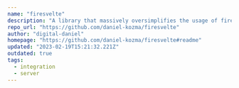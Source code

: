 ```yaml
---
name: "firesvelte"
description: "A library that massively oversimplifies the usage of firebase with svelte(kit)"
repo_url: "https://github.com/daniel-kozma/firesvelte"
author: "digital-daniel"
homepage: "https://github.com/daniel-kozma/firesvelte#readme"
updated: "2023-02-19T15:21:32.221Z"
outdated: true
tags: 
  - integration
  - server
---
```

